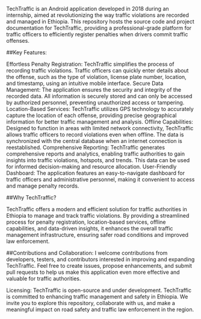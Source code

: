 TechTraffic is an Android application developed in 2018 during an internship, aimed at revolutionizing the way traffic violations are recorded and managed in Ethiopia. This repository hosts the source code and project documentation for TechTraffic, providing a professional-grade platform for traffic officers to efficiently register penalties when drivers commit traffic offenses.

##Key Features:

Effortless Penalty Registration: TechTraffic simplifies the process of recording traffic violations. Traffic officers can quickly enter details about the offense, such as the type of violation, license plate number, location, and timestamp, using an intuitive mobile interface.
Secure Data Management: The application ensures the security and integrity of the recorded data. All information is securely stored and can only be accessed by authorized personnel, preventing unauthorized access or tampering.
Location-Based Services: TechTraffic utilizes GPS technology to accurately capture the location of each offense, providing precise geographical information for better traffic management and analysis.
Offline Capabilities: Designed to function in areas with limited network connectivity, TechTraffic allows traffic officers to record violations even when offline. The data is synchronized with the central database when an internet connection is reestablished.
Comprehensive Reporting: TechTraffic generates comprehensive reports and analytics, enabling traffic authorities to gain insights into traffic violations, hotspots, and trends. This data can be used for informed decision-making and resource allocation.
User-Friendly Dashboard: The application features an easy-to-navigate dashboard for traffic officers and administrative personnel, making it convenient to access and manage penalty records.

##Why TechTraffic?

TechTraffic offers a modern and efficient solution for traffic authorities in Ethiopia to manage and track traffic violations. By providing a streamlined process for penalty registration, location-based services, offline capabilities, and data-driven insights, it enhances the overall traffic management infrastructure, ensuring safer road conditions and improved law enforcement.

##Contributions and Collaboration:
I welcome contributions from developers, testers, and contributors interested in improving and expanding TechTraffic. Feel free to create issues, propose enhancements, and submit pull requests to help us make this application even more effective and valuable for traffic authorities.

Licensing:
TechTraffic is open-source and under development. 
TechTraffic is committed to enhancing traffic management and safety in Ethiopia. We invite you to explore this repository, collaborate with us, and make a meaningful impact on road safety and traffic law enforcement in the region.
